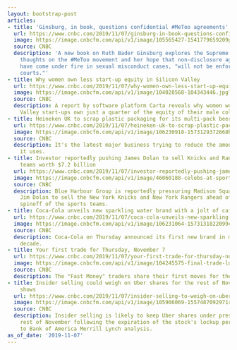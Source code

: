 ```yaml
---
layout: bootstrap-post
articles:
- title: 'Ginsburg, in book, questions confidential #MeToo agreements'
  url: https://www.cnbc.com/2019/11/07/ginsburg-in-book-questions-confidential-metoo-agreements.html
  image: https://image.cnbcfm.com/api/v1/image/105565427-1541779659209gettyimages-912317396.jpeg?v=1573136762
  source: CNBC
  description: 'A new book on Ruth Bader Ginsburg explores the Supreme Court justice''s
    thoughts on the #MeToo movement and her hope that non-disclosure agreements, which
    have come under fire in sexual misconduct cases, "will not be enforced by the
    courts."'
- title: Why women own less start-up equity in Silicon Valley
  url: https://www.cnbc.com/2019/11/07/why-women-own-less-start-up-equity-in-silicon-valley.html
  image: https://image.cnbcfm.com/api/v1/image/104028568-104343446.jpg?v=1573137720
  source: CNBC
  description: A report by software platform Carta reveals why women working in Silicon
    Valley start-ups own just a quarter of the equity of their male colleagues.
- title: Heineken UK to scrap plastic packaging for its multi-pack beers
  url: https://www.cnbc.com/2019/11/07/heineken-uk-to-scrap-plastic-packaging-for-its-multi-pack-beers.html
  image: https://image.cnbcfm.com/api/v1/image/106230918-1573129372668heinekencardboardtopper_1.jpg?v=1573129407
  source: CNBC
  description: It's the latest major business trying to reduce the amount of plastic
    it uses.
- title: Investor reportedly pushing James Dolan to sell Knicks and Rangers, saying
    teams worth $7.2 billion
  url: https://www.cnbc.com/2019/11/07/investor-reportedly-pushing-james-dolan-to-sell-knicks-and-rangers-saying-teams-worth-7point2-billion.html
  image: https://image.cnbcfm.com/api/v1/image/46060188-celebs-at-sports-games-lee.jpg?v=1573135890
  source: CNBC
  description: Blue Harbour Group is reportedly pressuring Madison Square Garden CEO
    Jim Dolan to sell the New York Knicks and New York Rangers ahead of the planned
    spinoff of the sports teams.
- title: Coca-Cola unveils new sparkling water brand with a jolt of caffeine
  url: https://www.cnbc.com/2019/11/07/coca-cola-unveils-new-sparkling-water-brand-with-a-jolt-of-caffeine.html
  image: https://image.cnbcfm.com/api/v1/image/106231064-1573131822099cherrcoff_12oz_dry2_png.png?v=1573131820
  source: CNBC
  description: Coca-Cola on Thursday announced its first new brand in more than a
    decade.
- title: Your first trade for Thursday, November 7
  url: https://www.cnbc.com/2019/11/07/your-first-trade-for-thursday-november-7.html
  image: https://image.cnbcfm.com/api/v1/image/104245575-final-trade-logo.jpg?v=1485535955
  source: CNBC
  description: The "Fast Money" traders share their first moves for the market open.
- title: Insider selling could weigh on Uber shares for the rest of November, analysis
    shows
  url: https://www.cnbc.com/2019/11/07/insider-selling-to-weigh-on-uber-the-rest-of-november-analysis-shows.html
  image: https://image.cnbcfm.com/api/v1/image/105906069-1557487092971rtx6v5ox.jpg?v=1557487170
  source: CNBC
  description: Insider selling is likely to keep Uber shares under pressure for the
    rest of November following the expiration of the stock's lockup period, according
    to Bank of America Merrill Lynch analysis.
as_of_date: '2019-11-07'
---
```


